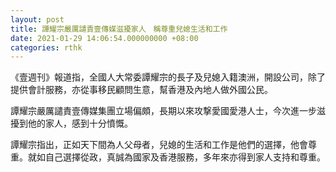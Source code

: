 ```yaml
---
layout: post
title: 譚耀宗嚴厲譴責壹傳媒滋擾家人　稱尊重兒媳生活和工作
date: 2021-01-29 14:06:54.000000000 +08:00
categories: rthk
---
```


《壹週刊》報道指，全國人大常委譚耀宗的長子及兒媳入籍澳洲，開設公司，除了提供會計服務，亦從事移民顧問生意，幫香港及內地人做外國公民。

譚耀宗嚴厲譴責壹傳媒集團立場偏頗，長期以來攻撃愛國愛港人士，今次進一步滋擾到他的家人，感到十分憤慨。 

譚耀宗指出，正如天下間為人父母者，兒媳的生活和工作是他們的選擇，他會尊重。就如自己選擇從政，真誠為國家及香港服務，多年來亦得到家人支持和尊重。
